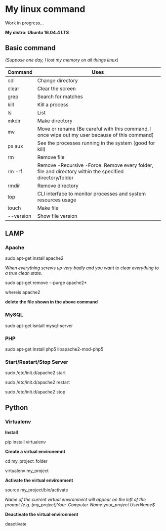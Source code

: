 # My linux command
Work in progress... 

__My distro: Ubuntu 16.04.4 LTS__ 

## Basic command 
_(Suppose one day, I lost my memory on all things linux)_ 

Command | Uses
---|---
cd | Change directory 
clear | Clear the screen 
grep <something> | Search for matches 
kill | Kill a process 
ls | List 
mkdir | Make directory
mv | Move or rename (Be careful with this command, I once wipe out my user because of this command)  
ps aux | See the processes running in the system (good for kill)
rm | Remove file
rm -rf | Remove -Recursive -Force. Remove every folder, file and directory within the specified directory/folder 
rmdir | Remove directory
top | CLI interface to monitor processes and system resources usage
touch | Make file 
--version | Show file version


## LAMP 
### Apache 
sudo apt-get install apache2 

*When everything screws up very badly and you want to clear everything to a true clean state.* 

sudo apt-get remove --purge apache2*

whereis apache2 

__delete the file shown in the above command__ 

### MySQL 
sudo apt-get isntall mysql-server 


### PHP 
sudo apt-get install php5 libapache2-mod-php5 

### Start/Restart/Stop Server
sudo /etc/init.d/apache2 start

sudo /etc/init.d/apache2 restart 

sudo /etc/init.d/apache2 stop 


## Python 
### Virtualenv 
__Install__

pip install virtualenv 

__Create a virtual environemnt__ 

cd my_project_folder 

virtualenv my_project 

__Activate the virtual environment__ 

source my_project/bin/activate

*Name of the current virtual environment will appear on the left of the prompt (e.g. (my_project)Your-Computer-Name:your_project UserName$* 

__Deactivate the virtual environment__ 

deactivate 
